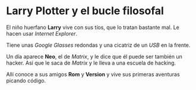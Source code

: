# Larry Plotter y el bucle filosofal El niño huerfano **Larry** vive con sus tíos, que lo tratan bastante mal. Le hacen usar *Internet Explorer*.   Tiene unas *Google Glasses* redondas y una cicatriz de un *USB* en la frente. Un día aparece **Neo**, el de *Matrix*, y le dice que él puede ser también un hacker. Así que le saca de *Matrix* y le lleva a una escuela de hacking. Allí conoce a sus amigos **Rom** y **Version** y vive sus primeras aventuras picando código.